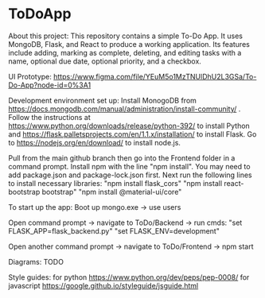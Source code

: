 # ToDoApp

About this project: This repository contains a simple To-Do App. It uses MongoDB, Flask, and React to produce a working application. Its features include adding, 
marking as complete, deleting, and editing tasks with a name, optional due date, optional priority, and a checkbox.



UI Prototype: https://www.figma.com/file/YEuM5o1MzTNUlDhU2L3GSa/To-Do-App?node-id=0%3A1


Development environment set up:
Install MonogoDB from https://docs.mongodb.com/manual/administration/install-community/ .
Follow the instructions at https://www.python.org/downloads/release/python-392/ to install Python
and https://flask.palletsprojects.com/en/1.1.x/installation/ to install Flask.
Go to https://nodejs.org/en/download/ to install node.js.

Pull from the main github branch then go into the Frontend folder in a command prompt. Install npm with the line "npm install". 
You may need to add package.json and package-lock.json first. Next run the following lines to install necessary libraries:
  "npm install flask_cors"
  "npm install react-bootstrap bootstrap"
  "npm install @material-ui/core"

To start up the app:
Boot up mongo.exe -> use users

Open command prompt -> navigate to ToDo/Backend -> run cmds:
    "set FLASK_APP=flask_backend.py"
    "set FLASK_ENV=development"
    
Open another command prompt -> navigate to ToDo/Frontend -> npm start


Diagrams: TODO


Style guides:
  for python https://www.python.org/dev/peps/pep-0008/
  for javascript https://google.github.io/styleguide/jsguide.html
